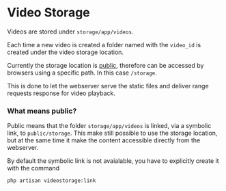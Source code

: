 # Video Storage

Videos are stored under `storage/app/videos`.

Each time a new video is created a folder named with the `video_id` is created under the video storage location.

Currently the storage location is [public](https://laravel.com/docs/5.4/filesystem#the-public-disk), therefore can be accessed by browsers using a specific path. In this case `/storage`.

This is done to let the webserver serve the static files and deliver range requests response for video playback.


### What means **public**?

Public means that the folder `storage/app/videos` is linked, via a symbolic link, to `public/storage`. This make still possible to use the storage location, but at the same time it make the content accessible directly from the webserver.

By default the symbolic link is not avaialable, you have to explicitly create it with the command

```bash
php artisan videostorage:link
```
